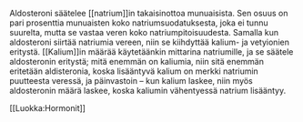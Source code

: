Aldosteroni säätelee [[natrium]]in takaisinottoa munuaisista. Sen osuus on pari prosenttia munuaisten koko natriumsuodatuksesta, joka ei tunnu suurelta, mutta se vastaa veren koko natriumpitoisuudesta. Samalla kun aldosteroni siirtää natriumia vereen, niin se kiihdyttää kalium- ja vetyionien eritystä. [[Kalium]]in määrää käytetäänkin mittarina natriumille, ja se säätele aldosteronin eritystä; mitä enemmän on kaliumia, niin sitä enemmän eritetään aldisteronia, koska lisääntyvä kalium on merkki natriumin puutteesta veressä, ja päinvastoin – kun kalium laskee, niin myös aldosteronin määrä laskee, koska kaliumin vähentyessä natrium lisääntyy.

[[Luokka:Hormonit]]
